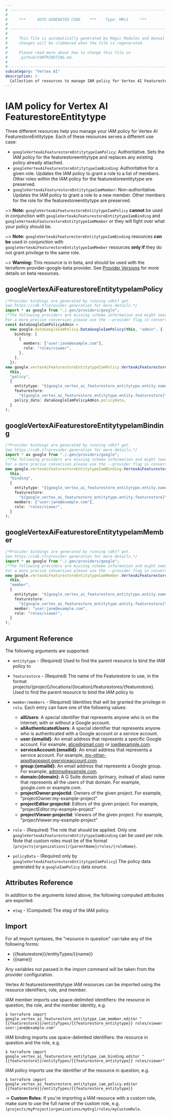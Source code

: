 ```yaml
---
# ----------------------------------------------------------------------------
#
#     ***     AUTO GENERATED CODE    ***    Type: MMv1     ***
#
# ----------------------------------------------------------------------------
#
#     This file is automatically generated by Magic Modules and manual
#     changes will be clobbered when the file is regenerated.
#
#     Please read more about how to change this file in
#     .github/CONTRIBUTING.md.
#
# ----------------------------------------------------------------------------
subcategory: "Vertex AI"
description: |-
  Collection of resources to manage IAM policy for Vertex AI FeaturestoreEntitytype
---
```


# IAM policy for Vertex AI FeaturestoreEntitytype

Three different resources help you manage your IAM policy for Vertex AI FeaturestoreEntitytype. Each of these resources serves a different use case:

* `googleVertexAiFeaturestoreEntitytypeIamPolicy`: Authoritative. Sets the IAM policy for the featurestoreentitytype and replaces any existing policy already attached.
* `googleVertexAiFeaturestoreEntitytypeIamBinding`: Authoritative for a given role. Updates the IAM policy to grant a role to a list of members. Other roles within the IAM policy for the featurestoreentitytype are preserved.
* `googleVertexAiFeaturestoreEntitytypeIamMember`: Non-authoritative. Updates the IAM policy to grant a role to a new member. Other members for the role for the featurestoreentitytype are preserved.

\~> **Note:** `googleVertexAiFeaturestoreEntitytypeIamPolicy` **cannot** be used in conjunction with `googleVertexAiFeaturestoreEntitytypeIamBinding` and `googleVertexAiFeaturestoreEntitytypeIamMember` or they will fight over what your policy should be.

\~> **Note:** `googleVertexAiFeaturestoreEntitytypeIamBinding` resources **can be** used in conjunction with `googleVertexAiFeaturestoreEntitytypeIamMember` resources **only if** they do not grant privilege to the same role.

\~> **Warning:** This resource is in beta, and should be used with the terraform-provider-google-beta provider.
See [Provider Versions](https://terraform.io/docs/providers/google/guides/provider_versions.html) for more details on beta resources.

## googleVertexAiFeaturestoreEntitytypeIamPolicy

```typescript
/*Provider bindings are generated by running cdktf get.
See https://cdk.tf/provider-generation for more details.*/
import * as google from "./.gen/providers/google";
/*The following providers are missing schema information and might need manual adjustments to synthesize correctly: google.
For a more precise conversion please use the --provider flag in convert.*/
const dataGoogleIamPolicyAdmin =
  new google.dataGoogleIamPolicy.DataGoogleIamPolicy(this, "admin", {
    binding: [
      {
        members: ["user:jane@example.com"],
        role: "roles/viewer",
      },
    ],
  });
new google.vertexAiFeaturestoreEntitytypeIamPolicy.VertexAiFeaturestoreEntitytypeIamPolicy(
  this,
  "policy",
  {
    entitytype: "${google_vertex_ai_featurestore_entitytype.entity.name}",
    featurestore:
      "${google_vertex_ai_featurestore_entitytype.entity.featurestore}",
    policy_data: dataGoogleIamPolicyAdmin.policyData,
  }
);

```

## googleVertexAiFeaturestoreEntitytypeIamBinding

```typescript
/*Provider bindings are generated by running cdktf get.
See https://cdk.tf/provider-generation for more details.*/
import * as google from "./.gen/providers/google";
/*The following providers are missing schema information and might need manual adjustments to synthesize correctly: google.
For a more precise conversion please use the --provider flag in convert.*/
new google.vertexAiFeaturestoreEntitytypeIamBinding.VertexAiFeaturestoreEntitytypeIamBinding(
  this,
  "binding",
  {
    entitytype: "${google_vertex_ai_featurestore_entitytype.entity.name}",
    featurestore:
      "${google_vertex_ai_featurestore_entitytype.entity.featurestore}",
    members: ["user:jane@example.com"],
    role: "roles/viewer",
  }
);

```

## googleVertexAiFeaturestoreEntitytypeIamMember

```typescript
/*Provider bindings are generated by running cdktf get.
See https://cdk.tf/provider-generation for more details.*/
import * as google from "./.gen/providers/google";
/*The following providers are missing schema information and might need manual adjustments to synthesize correctly: google.
For a more precise conversion please use the --provider flag in convert.*/
new google.vertexAiFeaturestoreEntitytypeIamMember.VertexAiFeaturestoreEntitytypeIamMember(
  this,
  "member",
  {
    entitytype: "${google_vertex_ai_featurestore_entitytype.entity.name}",
    featurestore:
      "${google_vertex_ai_featurestore_entitytype.entity.featurestore}",
    member: "user:jane@example.com",
    role: "roles/viewer",
  }
);

```

## Argument Reference

The following arguments are supported:

*   `entitytype` - (Required) Used to find the parent resource to bind the IAM policy to

*   `featurestore` - (Required) The name of the Featurestore to use, in the format projects/{project}/locations/{location}/featurestores/{featurestore}. Used to find the parent resource to bind the IAM policy to

*   `member/members` - (Required) Identities that will be granted the privilege in `role`.
    Each entry can have one of the following values:
    * **allUsers**: A special identifier that represents anyone who is on the internet; with or without a Google account.
    * **allAuthenticatedUsers**: A special identifier that represents anyone who is authenticated with a Google account or a service account.
    * **user:{emailid}**: An email address that represents a specific Google account. For example, alice@gmail.com or joe@example.com.
    * **serviceAccount:{emailid}**: An email address that represents a service account. For example, my-other-app@appspot.gserviceaccount.com.
    * **group:{emailid}**: An email address that represents a Google group. For example, admins@example.com.
    * **domain:{domain}**: A G Suite domain (primary, instead of alias) name that represents all the users of that domain. For example, google.com or example.com.
    * **projectOwner:projectid**: Owners of the given project. For example, "projectOwner:my-example-project"
    * **projectEditor:projectid**: Editors of the given project. For example, "projectEditor:my-example-project"
    * **projectViewer:projectid**: Viewers of the given project. For example, "projectViewer:my-example-project"

*   `role` - (Required) The role that should be applied. Only one
    `googleVertexAiFeaturestoreEntitytypeIamBinding` can be used per role. Note that custom roles must be of the format
    `[projects|organizations]/{parentName}/roles/{roleName}`.

*   `policyData` - (Required only by `googleVertexAiFeaturestoreEntitytypeIamPolicy`) The policy data generated by
    a `googleIamPolicy` data source.

## Attributes Reference

In addition to the arguments listed above, the following computed attributes are
exported:

* `etag` - (Computed) The etag of the IAM policy.

## Import

For all import syntaxes, the "resource in question" can take any of the following forms:

* {{featurestore}}/entityTypes/{{name}}
* {{name}}

Any variables not passed in the import command will be taken from the provider configuration.

Vertex AI featurestoreentitytype IAM resources can be imported using the resource identifiers, role, and member.

IAM member imports use space-delimited identifiers: the resource in question, the role, and the member identity, e.g.

```console
$ terraform import google_vertex_ai_featurestore_entitytype_iam_member.editor "{{featurestore}}/entityTypes/{{featurestore_entitytype}} roles/viewer user:jane@example.com"
```

IAM binding imports use space-delimited identifiers: the resource in question and the role, e.g.

```console
$ terraform import google_vertex_ai_featurestore_entitytype_iam_binding.editor "{{featurestore}}/entityTypes/{{featurestore_entitytype}} roles/viewer"
```

IAM policy imports use the identifier of the resource in question, e.g.

```console
$ terraform import google_vertex_ai_featurestore_entitytype_iam_policy.editor {{featurestore}}/entityTypes/{{featurestore_entitytype}}
```

\-> **Custom Roles**: If you're importing a IAM resource with a custom role, make sure to use the
full name of the custom role, e.g. `[projects/myProject|organizations/myOrg]/roles/myCustomRole`.
